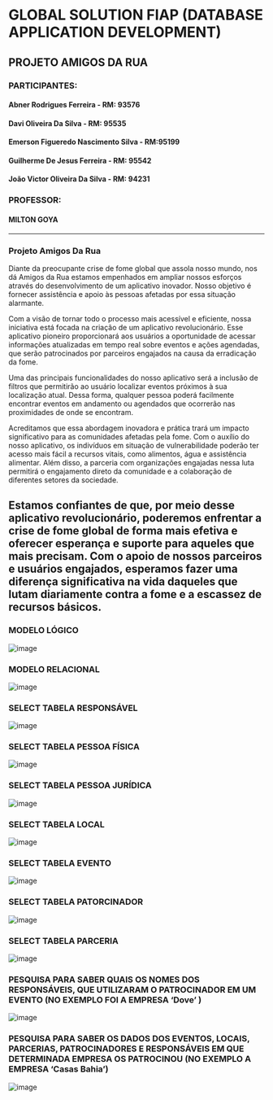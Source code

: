 # GLOBAL SOLUTION FIAP (DATABASE APPLICATION DEVELOPMENT)

## PROJETO AMIGOS DA RUA

### PARTICIPANTES:
#### Abner Rodrigues Ferreira - RM: 93576
#### Davi Oliveira Da Silva - RM: 95535
#### Emerson Figueredo Nascimento Silva - RM:95199
#### Guilherme De Jesus Ferreira - RM: 95542
#### João Victor Oliveira Da Silva - RM: 94231
### PROFESSOR:
#### MILTON GOYA
---
### Projeto Amigos Da Rua
Diante da preocupante crise de fome global que assola nosso mundo, nos dá Amigos da Rua estamos empenhados em ampliar nossos esforços através do desenvolvimento de um aplicativo inovador. Nosso objetivo é fornecer assistência e apoio às pessoas afetadas por essa situação alarmante.

Com a visão de tornar todo o processo mais acessível e eficiente, nossa iniciativa está focada na criação de um aplicativo revolucionário. Esse aplicativo pioneiro proporcionará aos usuários a oportunidade de acessar informações atualizadas em tempo real sobre eventos e ações agendadas, que serão patrocinados por parceiros engajados na causa da erradicação da fome.

Uma das principais funcionalidades do nosso aplicativo será a inclusão de filtros que permitirão ao usuário localizar eventos próximos à sua localização atual. Dessa forma, qualquer pessoa poderá facilmente encontrar eventos em andamento ou agendados que ocorrerão nas proximidades de onde se encontram.

Acreditamos que essa abordagem inovadora e prática trará um impacto significativo para as comunidades afetadas pela fome. Com o auxílio do nosso aplicativo, os indivíduos em situação de vulnerabilidade poderão ter acesso mais fácil a recursos vitais, como alimentos, água e assistência alimentar. Além disso, a parceria com organizações engajadas nessa luta permitirá o engajamento direto da comunidade e a colaboração de diferentes setores da sociedade.

Estamos confiantes de que, por meio desse aplicativo revolucionário, poderemos enfrentar a crise de fome global de forma mais efetiva e oferecer esperança e suporte para aqueles que mais precisam. Com o apoio de nossos parceiros e usuários engajados, esperamos fazer uma diferença significativa na vida daqueles que lutam diariamente contra a fome e a escassez de recursos básicos.
---
### MODELO LÓGICO
![image](https://github.com/emersonnfs/GlobalSolutionDataBase/assets/101301360/c206b3f6-2f3e-4269-851e-24ef07346044)

### MODELO RELACIONAL
![image](https://github.com/emersonnfs/GlobalSolutionDataBase/assets/101301360/49d5261b-4068-4208-8aeb-4cb7b83c3b6b)

### SELECT TABELA RESPONSÁVEL
![image](https://github.com/emersonnfs/GlobalSolutionDataBase/assets/101301360/d13f4452-11b3-434d-bb41-77b619957b02)

### SELECT TABELA PESSOA FÍSICA
 ![image](https://github.com/emersonnfs/GlobalSolutionDataBase/assets/101301360/41be1d59-a53b-4ba0-9d0f-9ebc6929d2ad)

### SELECT TABELA PESSOA JURÍDICA 
![image](https://github.com/emersonnfs/GlobalSolutionDataBase/assets/101301360/f84e6331-c8db-423b-9081-212dd2a64e91)

### SELECT TABELA LOCAL
 ![image](https://github.com/emersonnfs/GlobalSolutionDataBase/assets/101301360/e673d6b9-24fa-4e59-bbeb-0e6c66edbacf)

### SELECT TABELA EVENTO
 ![image](https://github.com/emersonnfs/GlobalSolutionDataBase/assets/101301360/554f8af7-dc59-408a-91f0-fbe9287a0403)

### SELECT TABELA PATORCINADOR
 ![image](https://github.com/emersonnfs/GlobalSolutionDataBase/assets/101301360/d2964098-7776-4a78-8e77-1a6cd9ee5d12)

### SELECT TABELA PARCERIA
 ![image](https://github.com/emersonnfs/GlobalSolutionDataBase/assets/101301360/15c210dc-102e-4da1-a762-40cb2def5021)

### PESQUISA PARA SABER QUAIS OS NOMES DOS RESPONSÁVEIS, QUE UTILIZARAM O PATROCINADOR EM UM EVENTO (NO EXEMPLO FOI A EMPRESA ‘Dove’ ) 
![image](https://github.com/emersonnfs/GlobalSolutionDataBase/assets/101301360/dbc3fa54-4983-46b0-8839-688b8b03f1f2)

### PESQUISA PARA SABER OS DADOS DOS EVENTOS, LOCAIS, PARCERIAS, PATROCINADORES E RESPONSÁVEIS EM QUE DETERMINADA EMPRESA OS PATROCINOU (NO EXEMPLO A EMPRESA ‘Casas Bahia’)
![image](https://github.com/emersonnfs/GlobalSolutionDataBase/assets/101301360/9b627110-8c45-4505-8894-466ad90e75b1)
 
